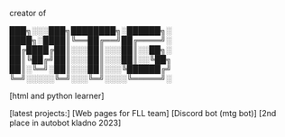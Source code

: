creator of 

███╗░░░███╗████████╗░██████╗░
████╗░████║╚══██╔══╝██╔════╝░
██╔████╔██║░░░██║░░░██║░░██╗░
██║╚██╔╝██║░░░██║░░░██║░░╚██╗
██║░╚═╝░██║░░░██║░░░╚██████╔╝
╚═╝░░░░░╚═╝░░░╚═╝░░░░╚═════╝░

[html and python learner]

[latest projects:]
[Web pages for FLL team]
[Discord bot (mtg bot)]
[2nd place in autobot kladno 2023]
